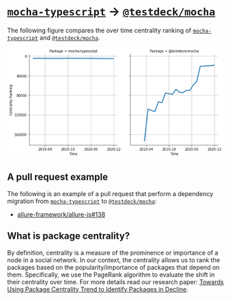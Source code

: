 # [`mocha-typescript`](https://www.npmjs.com/package/mocha-typescript) -> [`@testdeck/mocha`](https://www.npmjs.com/package/@testdeck/mocha)

The following figure compares the over time centrality ranking of [`mocha-typescript`](https://www.npmjs.com/package/mocha-typescript) and [`@testdeck/mocha`](https://www.npmjs.com/package/@testdeck/mocha).

![the centrality of mocha-typescript and @testdeck/mocha](../figs/mocha-typescript_@testdeck_mocha.png)

## A pull request example

The following is an example of a pull request that perform a dependency migration from [`mocha-typescript`](https://www.npmjs.com/package/mocha-typescript) to [`@testdeck/mocha`](https://www.npmjs.com/package/@testdeck/mocha):

- [allure-framework/allure-js#138](https://github.com/allure-framework/allure-js/pull/138)

## What is package centrality?

By definition, centrality is a measure of the prominence or importance of a node in a social network.
In our context, the centrality allows us to rank the packages based on the popularity/importance of packages that depend on them.
Specifically, we use the PageRank algorithm to evaluate the shift in their centrality over time.
For more details read our research paper: [Towards Using Package Centrality Trend to Identify Packages in Decline](https://arxiv.org/abs/2107.10168).
